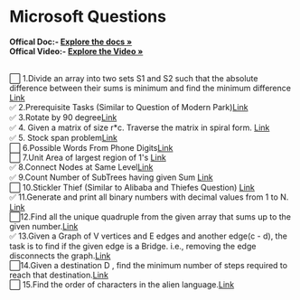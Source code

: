 # Microsoft Questions 
<b>Offical Doc:- </b><a href="https://docs.google.com/document/d/1sSyOTeZBVJExf0oytLVGk6Z34h1usFm4QRkr1Wb5ouk/edit"><strong>Explore the docs »</strong></a><br/>
<b>Offical Video:- </b> <a href="https://www.youtube.com/watch?v=t8FeH5jNA-E&t=105s&ab_channel=ArshGoyal"><strong>Explore the Video »</strong></a><br/>
<br/>

⬜ 1.Divide an array into two sets S1 and S2 such that the absolute difference between their sums is minimum and find the minimum difference <a href="https://practice.geeksforgeeks.org/problems/minimum-sum-partition3317/1/">Link</a>  
✅ 2.Prerequisite Tasks (Similar to Question of Modern Park)<a href="https://practice.geeksforgeeks.org/problems/prerequisite-tasks/1/">Link</a>  
✅ 3.Rotate by 90 degree<a href="https://practice.geeksforgeeks.org/problems/rotate-by-90-degree0356/1/">Link</a>  
✅ 4. Given a matrix of size r*c. Traverse the matrix in spiral form. <a href="https://practice.geeksforgeeks.org/problems/spirally-traversing-a-matrix-1587115621/1/">Link</a>  
✅ 5. Stock span problem<a href="https://practice.geeksforgeeks.org/problems/stock-span-problem-1587115621/1">Link</a>  
⬜ 6.Possible Words From Phone Digits<a href="https://practice.geeksforgeeks.org/problems/possible-words-from-phone-digits-1587115620/1/">Link</a>  
⬜ 7.Unit Area of largest region of 1's <a href="https://practice.geeksforgeeks.org/problems/length-of-largest-region-of-1s-1587115620/1/">Link</a>  
✅ 8.Connect Nodes at Same Level<a href="https://practice.geeksforgeeks.org/problems/connect-nodes-at-same-level/1/">Link</a>  
✅ 9.Count Number of SubTrees having given Sum <a href="https://practice.geeksforgeeks.org/problems/count-number-of-subtrees-having-given-sum/1/">Link</a>  
⬜ 10.Stickler Thief (Similar to Alibaba and Thiefes Question) <a href="https://practice.geeksforgeeks.org/problems/stickler-theif-1587115621/1/">Link</a>  
✅ 11.Generate and print all binary numbers with decimal values from 1 to N.  <a href="https://practice.geeksforgeeks.org/problems/generate-binary-numbers-1587115620/1/">Link</a>  
⬜12.Find all the unique quadruple from the given array that sums up to the given number.<a href="https://practice.geeksforgeeks.org/problems/find-all-four-sum-numbers1732/1">Link</a>  
✅ 13.Given a Graph of V vertices and E edges and another edge(c - d), the task is to find if the given edge is a Bridge. i.e., removing the edge disconnects the graph.<a href="https://practice.geeksforgeeks.org/problems/bridge-edge-in-graph/1">Link</a>  
⬜14.Given a destination D , find the minimum number of steps required to reach that destination.<a href="https://practice.geeksforgeeks.org/problems/minimum-number-of-steps-to-reach-a-given-number5234/1/">Link</a>  
⬜ 15.Find the order of characters in the alien language.<a href="https://practice.geeksforgeeks.org/problems/alien-dictionary/1/">Link</a>  
